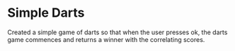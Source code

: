 # Simple Darts  
Created a simple game of darts so that when the user presses ok, the darts game commences and returns a winner with the correlating scores.
